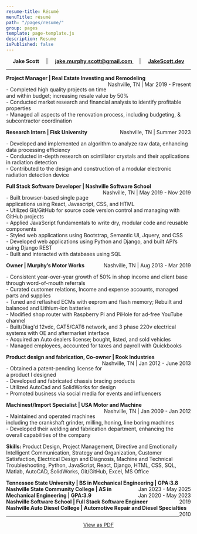 ```yaml
---
resume-title: Résumé
menuTitle: résumé
path: "/pages/resume/"
group: pages
template: page-template.js
description: Resume
isPublished: false
---
```


<!-- To update resume pdf, inside the Markdown file, Press F1 or Ctrl+Shift+P, Type export and select pdf -->

<div style="text-align: center"> 
    <strong>
            Jake Scott
        </strong>  &nbsp; &nbsp; | &nbsp; &nbsp; 
    <a style="text-align: right" 
            href="mailto:jake.murphy.scott@gmail.com"> 
        <strong>
            jake.murphy.scott@gmail.com
        </strong>
    </a>  &nbsp; &nbsp; | &nbsp; &nbsp; 
    <a target="_blank" 
        rel="noopener noreferrer" 
        href="https://jakescott.dev">
        <strong>
            JakeScott.dev
        </strong>
    </a>
</div>

---

<!-- **JourneyPure | Admissions Coordinator** | *June 2020 : December 2020*
<p>- Managed new inquiries for admissions to JourneyPure Outpatient Programs <br />
- Maintained admission guidelines by developing and updating admission policies <br />
- Operational and administrative duties necessary to complete each admission
</p> -->

<!-- The media querry in the CSS sheet wont work due to inline styling. Inline 
styling must stay until the PDF can be converted without the use
of inline styling as it doesn't hold its style - may need to use a different converter - or
properly hook up the style sheet with the pdf converter, however, it inherits all other styles. 
Can't figure out why its not inheriting the 'float: right' argument from the CSS sheet. -->

<div class="resume-title-city-time">
    <strong>
        Project Manager | Real Estate Investing and Remodeling
    </strong>
    <div class="city-duration" style="float: right">
        Nashville, TN | Mar 2019 - Present
    </div>
</div> 

<p class="resume-content">
    - Completed high quality projects on time and within budget; increasing resale value by 50% <br />
    - Conducted market research and financial analysis to identify profitable properties <br />
    - Managed all aspects of the renovation process, including budgeting, & subcontractor coordination
</p>

<div class="resume-title-city-time">
    <strong>
        Research Intern | Fisk University
    </strong>
    <div class="city-duration" style="float: right">
        Nashville, TN | Summer 2023
    </div>
</div> 

<p class="resume-content">
    - Developed and implemented an algorithm to analyze raw data, enhancing data processing efficiency <br />
    - Conducted in-depth research on scintillator crystals and their applications in radiation detection <br />
    - Contributed to the design and construction of a modular electronic radiation detection device
</p>

<div class="resume-title-city-time">
    <strong>
        Full Stack Software Developer | Nashville Software School
    </strong>
    <div class="city-duration" style="float: right">
        Nashville, TN | May 2019 - Nov 2019
    </div>
</div> 

<p class="resume-content">
    - Built browser-based single page applications using React, Javascript, CSS, and HTML  <br />
    - Utilized Git/GitHub for source code version control and managing with GitHub projects  <br />
    - Applied JavaScript fundamentals to write dry, modular code and reusable components  <br />
    - Styled web applications using Bootstrap, Semantic UI, Jquery, and CSS  <br />
    - Developed web applications using Python and Django, and built APIʼs using Django REST  <br />
    - Built and interacted with databases using SQL 
</p>

<div class="resume-title-city-time">
    <strong>
        Owner | Murphy’s Motor Works
    </strong>
    <div class="city-duration" style="float: right">
        Nashville, TN | Aug 2013 - Mar 2019
    </div>
</div> 

<p class="resume-content">
    - Consistent year-over-year growth of 50% in shop income and client base through word-of-mouth referrals <br />
    - Curated customer relations, Income and expense accounts, managed parts and supplies <br />
    - Tuned and reflashed ECMs with eeprom and flash memory; Rebuilt and balanced and Lithium-ion batteries  <br />
    - Modified shop router with Raspberry Pi and PiHole for ad-free YouTube channel  <br />
    - Built/Diag'd 12vdc, CAT5/CAT6 network, and 3 phase 220v electrical systems with OE and aftermarket interface  <br />
    - Acquired an Auto dealers license; bought, listed, and sold vehicles <br />
    - Managed employees, accounted for taxes and payroll with Quickbooks
</p>

<div class="resume-title-city-time">
    <strong>
        Product design and fabrication, Co-owner | Rook Industries
    </strong>
    <div class="city-duration" style="float: right">
        Nashville, TN | Jan 2012 - June 2013
    </div>
</div> 

<p class="resume-content">
    - Obtained a patent-pending license for a product I designed <br />
    - Developed and fabricated chassis bracing products <br />
    - Utilized AutoCad and SolidWorks for design <br />
    - Promoted business via social media for events and influencers
</p>

<div class="resume-title-city-time">
    <strong>
        Machinest/Import Specialist | USA Motor and Machine
    </strong>
    <div class="city-duration" style="float: right">
        Nashville, TN | Jan 2009 - Jan 2012
    </div>
</div> 

<p class="resume-content">
    - Maintained and operated machines including the crankshaft grinder, milling, honing, line boring machines <br />
    - Developed their welding and fabrication department, enhancing the overall capabilities of the company
</p>

<p class="skills">
<strong>
    Skills:
</strong>
    Product Design, Project Management, Directive and Emotionally Intelligent Communication, Strategy and Organization, Customer Satisfaction, Electrical Design and Diagnosis, Machine and Technical Troubleshooting, Python, JavaScript, React, Django, HTML, CSS, SQL, Matlab, AutoCAD, SolidWorks, Git/GitHub, Excel, MS Office
</p>

<div class="resume-title-city-time">
    <strong>
        Tennessee State University | BS in Mechanical Engineering | GPA:3.8
    </strong>
    <div style="float:right;">
        Jan 2023 - May 2025
    </div>
</div> 

<div class="resume-title-city-time">
    <strong>
        Nashville State Community College | AS in Mechanical Engineering | GPA:3.9
    </strong>
    <div style="float:right;">
        Jan 2020 - May 2023
    </div>
</div> 

<div class="resume-title-city-time">
    <strong>
        Nashville Software School | Full Stack Software Engineer  
    </strong>
    <div style="float:right;">
        2019
    </div>
</div> 

<div class="resume-title-city-time">
    <strong>
        Nashville Auto Diesel College | Automotive Repair and Diesel Specialties  
    </strong>
    <div style="float:right;">
        2010
    </div>
</div> 

---

<div style="text-align: center">
    <a href="index.pdf" target="_blank">View as PDF</a>
</div>

<!-- **Project Manager | Real Estate Investing and Remodeling** | Nashville, TN | *March 2019 - Present*

<p>
- Completed high quality projects on time and within budget; increasing resale value by 50% <br />
- Conducted market research and financial analysis to identify profitable properties <br />
- Managed all aspects of the renovation process, including budgeting, & subcontractor coordination. 
</p>

**Research Intern | Fisk University** | Nashville, TN | *Summer 2023*
<p>
- Developed and implemented an algorithm to analyze raw data, enhancing data processing capabilities. <br />
- Conducted in-depth research on scintillator crystals and their applications in radiation detection. <br />
- Contributed to the design and construction of a modular electronic radiation detection device.
</p>

**Full Stack Software Developer | Nashville Software School** | Nashville, TN | *May 2019 - November 2019*
<p>
- Built browser-based single page applications using React, Javascript, CSS, and HTML  <br />
- Utilized Git/GitHub for source code version control and managing with GitHub projects  <br />
- Applied JavaScript fundamentals to write dry, modular code and reusable components  <br />
- Styled web applications using Bootstrap, Semantic UI, Jquery, and CSS  <br />
- Developed web applications using Python and Django, and built APIʼs using Django REST  <br />
- Built and interacted with databases using SQL 
</p>

<!-- - Collaborated on group projects reflecting real-world business problems using Agile development <br /> -->

<!-- **Owner | Murphy’s Motor Works** | Nashville, TN | *August 2013 - March 2019*

<p>
- Consistent year-over-year growth of 50% in shop income and client base through word-of-mouth referrals <br />
- Built customer relations, Income and expense accounts, managed parts and supplies <br />
- Tuned and reflashed ECMs with eeprom and flash memory; Rebuilt and balanced and Lithium-ion batteries  <br />
- Modified shop router with Raspberry Pi and PiHole for ad-free YouTube channel  <br />
- Diagnosed and repaired multiplex 12vdc electrical systems with OE and aftermarket interface  <br />
- Wired CAT5/CAT6 surveillance/networking systems and 3 phase 220v machinery  <br />
- Acquired an Auto dealers license; bought, listed, and sold vehicles <br />
- Managed employees, accounted for taxes and payroll with Quickbooks
</p>

**Product design and fabrication, Co-owner | Rook Industries** | Nashville, TN | * January 2012 - June 2013*
<p>
- Obtained a patent-pending license for a product I designed <br />
- Developed and fabricated chassis bracing products <br />
- Utilized AutoCad and SolidWorks for design <br />
- Promoted business via social media for events and influencers
</p>

**Machinest/Import Specialist | USA Motor and Machine** | Nashville, TN | *January 2009 - January 2012*
<p>
- Maintained and operated machines including the crankshaft grinder, milling, honing, line boring machines <br />
- Developed their welding and fabrication department, enhancing the overall capabilities of the company.
</p>

**Education & Skills:** *Python, JavaScript, React, Django, HTML, CSS, SQL, Matlab, AutoCAD, SolidWorks, Git/GitHub* 

**Tennessee State University | BS in Mechanical Engineering | Jan 2023 - May 2025** <br />
**Nashville State Community College | AS in Mechanical Engineering | Jan 2020 - May 2023** <br />
**Nashville Software School | Full Stack Software Engineer | 2019** <br />
**Nashville Auto Diesel College | Automotive Repair and Diesel Specialties | 2010** -->